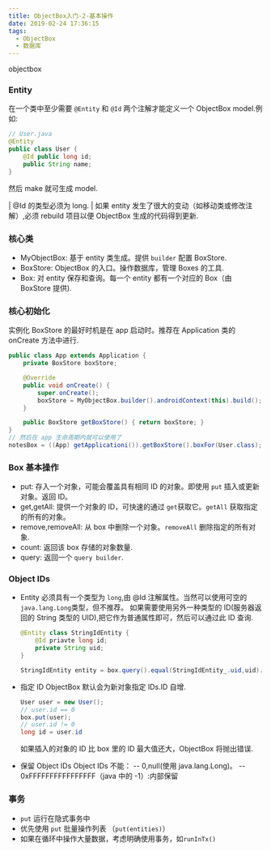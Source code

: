 ```yaml
---
title: ObjectBox入门-2-基本操作
date: 2019-02-24 17:36:15
tags:
  - ObjectBox
  - 数据库
---
```

objectbox

<!-- more -->
### Entity

在一个类中至少需要 `@Entity` 和 `@Id` 两个注解才能定义一个 ObjectBox model.例如:

```java
// User.java
@Entity
public class User {
    @Id public long id;
    public String name;
}
```

然后 make 就可生成 model.

| @Id 的类型必须为 long.
| 如果 entity 发生了很大的变动（如移动类或修改注解）,必须 rebuild 项目以便 ObjectBox 生成的代码得到更新.

### 核心类

- MyObjectBox: 基于 entity 类生成。提供 `builder` 配置 BoxStore.
- BoxStore: ObjectBox 的入口。操作数据库，管理 Boxes 的工具.
- Box: 对 entity 保存和查询。每一个 entity 都有一个对应的 Box（由 BoxStore 提供).

### 核心初始化

实例化 BoxStore 的最好时机是在 app 启动时。推荐在 Application 类的 onCreate 方法中进行.

```java
public class App extends Application {
    private BoxStore boxStore;

    @Override
    public void onCreate() {
        super.onCreate();
        boxStore = MyObjectBox.builder().androidContext(this).build();
    }

    public BoxStore getBoxStore() { return boxStore; }
}
// 然后在 app 生命周期内就可以使用了
notesBox = ((App) getApplicationi()).getBoxStore().boxFor(User.class);
```

### Box 基本操作

- put: 存入一个对象，可能会覆盖具有相同 ID 的对象。即使用 `put` 插入或更新对象。返回 ID。
- get,getAll: 提供一个对象的 ID，可快速的通过 `get`获取它。`getAll` 获取指定的所有的对象。
- remove,removeAll: 从 box 中删除一个对象。`removeAll` 删除指定的所有对象.
- count: 返回该 box 存储的对象数量.
- query: 返回一个 `query builder`.

### Object IDs

- Entity 必须具有一个类型为 `long`,由 @Id 注解属性。当然可以使用可空的 `java.lang.Long`类型，但不推荐。
  如果需要使用另外一种类型的 ID(服务器返回的 String 类型的 UID),把它作为普通属性即可，然后可以通过此 ID 查询.

  ```java
  @Entity class StringIdEntity {
      @Id priavte long id;
      private String uid;
  }

  StringIdEntity entity = box.query().equal(StringIdEntity_.uid,uid).findUnique();
  ```

- 指定 ID
  ObjectBox 默认会为新对象指定 IDs.ID 自增.
  ```java
  User user = new User();
  // user.id == 0
  box.put(user);
  // user.id != 0
  long id = user.id
  ```
  如果插入的对象的 ID 比 box 里的 ID 最大值还大，ObjectBox 将抛出错误.
- 保留 Object IDs
  Object IDs 不能：
  -- 0,null(使用 java.lang.Long)。
  -- 0xFFFFFFFFFFFFFFFF（java 中的 -1）:内部保留

### 事务

- `put` 运行在隐式事务中
- 优先使用 `put` 批量操作列表 （`put(entities)`）
- 如果在循环中操作大量数据，考虑明确使用事务，如`runInTx()`
